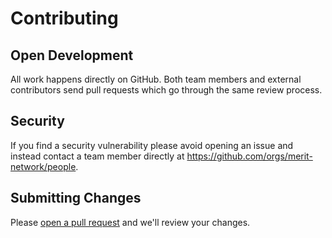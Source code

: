 # Contributing

## Open Development

All work happens directly on GitHub. Both team members and external contributors send pull requests which go through the same review process.

## Security

If you find a security vulnerability please avoid opening an issue and instead contact a team member directly at <https://github.com/orgs/merit-network/people>.

## Submitting Changes

Please [open a pull request](https://github.com/merit-network/merit-network.github.io/compare) and we'll review your changes.
